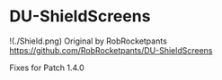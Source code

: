 # DU-ShieldScreens

!(./Shield.png)
Original by RobRocketpants
https://github.com/RobRocketpants/DU-ShieldScreens


Fixes for Patch 1.4.0
